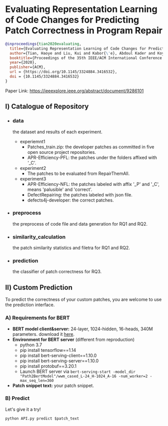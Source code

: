 # Evaluating Representation Learning of Code Changes for Predicting Patch Correctness in Program Repair

```bibtex
@inproceedings{tian2020evaluating, 
  title={Evaluating Representation Learning of Code Changes for Predicting Patch Correctness in Program Repair}, 
  author={Tian, Haoye and Liu, Kui and Kabor{\'e}, Abdoul Kader and Koyuncu, Anil and Li, Li and Klein, Jacques and Bissyand{\'e}, Tegawend{\'e} F.},
  booktitle={Proceedings of the 35th IEEE/ACM International Conference on Automated Software Engineering}, 
  year={2020}, 
  publisher={ACM},
  url = {https://doi.org/10.1145/3324884.3416532}, 
  doi = {10.1145/3324884.3416532}
} 
```
Paper Link: https://ieeexplore.ieee.org/abstract/document/9286101

## Ⅰ) Catalogue of Repository

* ### data
  the dataset and results of each experiment.
  * experiemnt1
    * Patches_train.zip: the developer patches as committed in five open source project repositories.
    * APR-Efficiency-PFL: the patches under the folders affixed with '\_C'.
  * experiment2
    * The patches to be evaluated from RepairThemAll.
  * experiment3
    * APR-Efficiency-NFL: the patches labeled with affix '\_P' and '\_C', means 'palusible' and 'correct'.
    * DefectRepairing: the patches labeled with json file.
    * defects4j-developer: the correct patches.
* ### preprocess
  the preprocess of code file and data generation for RQ1 and RQ2.

* ### similarity_calculation
  the patch similarity statistics and filetra for RQ1 and RQ2.

* ### prediction 
  the classifier of patch correctness for RQ3.

## Ⅱ) Custom Prediction
To predict the correctness of your custom patches, you are welcome to use the prediction interface.

### A) Requirements for BERT
  * **BERT model client&server:** 24-layer, 1024-hidden, 16-heads, 340M parameters. download it [here](https://storage.googleapis.com/bert_models/2019_05_30/wwm_cased_L-24_H-1024_A-16.zip).
  * **Environment for BERT server** (different from reproduction)
    * python 3.7 
    * pip install tensorflow==1.14
    * pip install bert-serving-client==1.10.0
    * pip install bert-serving-server==1.10.0
    * pip install protobuf==3.20.1
    * Launch BERT server via `bert-serving-start -model_dir "Path2BertModel"/wwm_cased_L-24_H-1024_A-16 -num_worker=2 -max_seq_len=360`
  * **Patch snippet text:** your patch snippet.
### B) Predict
Let's give it a try!
```
python API.py predict $patch_text
```


